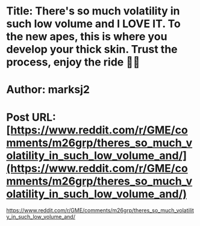 # Title: There's so much volatility in such low volume and I LOVE IT. To the new apes, this is where you develop your thick skin. Trust the process, enjoy the ride 🎢🚀
# Author: marksj2
# Post URL: [https://www.reddit.com/r/GME/comments/m26grp/theres_so_much_volatility_in_such_low_volume_and/](https://www.reddit.com/r/GME/comments/m26grp/theres_so_much_volatility_in_such_low_volume_and/)


https://www.reddit.com/r/GME/comments/m26grp/theres_so_much_volatility_in_such_low_volume_and/